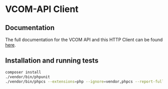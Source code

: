 # VCOM-API Client

## Documentation

The full documentation for the VCOM API and this HTTP Client can be found <a href="https://meteocontrol.github.io/vcom-api/">here</a>.

## Installation and running tests

```sh
composer install
./vendor/bin/phpunit
./vendor/bin/phpcs --extensions=php --ignore=vendor,phpcs --report-full -p --standard=phpcs/meteocontrol/ruleset.xml .
```
